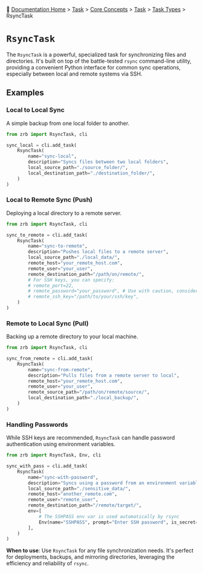 🔖 [Documentation Home](../../../README.md) > [Task](../../../README.md) > [Core Concepts](../../README.md) > [Task](../README.md) > [Task Types](./README.md) > RsyncTask

# `RsyncTask`

The `RsyncTask` is a powerful, specialized task for synchronizing files and directories. It's built on top of the battle-tested `rsync` command-line utility, providing a convenient Python interface for common sync operations, especially between local and remote systems via SSH.

## Examples

### Local to Local Sync

A simple backup from one local folder to another.

```python
from zrb import RsyncTask, cli

sync_local = cli.add_task(
    RsyncTask(
        name="sync-local",
        description="Syncs files between two local folders",
        local_source_path="./source_folder/",
        local_destination_path="./destination_folder/",
    )
)
```

### Local to Remote Sync (Push)

Deploying a local directory to a remote server.

```python
from zrb import RsyncTask, cli

sync_to_remote = cli.add_task(
    RsyncTask(
        name="sync-to-remote",
        description="Pushes local files to a remote server",
        local_source_path="./local_data/",
        remote_host="your_remote_host.com",
        remote_user="your_user",
        remote_destination_path="/path/on/remote/",
        # For SSH keys, you can specify:
        # remote_port=22,
        # remote_password="your_password", # Use with caution, consider environment variables
        # remote_ssh_key="/path/to/your/ssh/key",
    )
)
```

### Remote to Local Sync (Pull)

Backing up a remote directory to your local machine.

```python
from zrb import RsyncTask, cli

sync_from_remote = cli.add_task(
    RsyncTask(
        name="sync-from-remote",
        description="Pulls files from a remote server to local",
        remote_host="your_remote_host.com",
        remote_user="your_user",
        remote_source_path="/path/on/remote/source/",
        local_destination_path="./local_backup/",
    )
)
```

### Handling Passwords

While SSH keys are recommended, `RsyncTask` can handle password authentication using environment variables.

```python
from zrb import RsyncTask, Env, cli

sync_with_pass = cli.add_task(
    RsyncTask(
        name="sync-with-password",
        description="Syncs using a password from an environment variable",
        local_source_path="./sensitive_data/",
        remote_host="another_remote.com",
        remote_user="remote_user",
        remote_destination_path="/remote/target/",
        env=[
            # The SSHPASS env var is used automatically by rsync
            Env(name="SSHPASS", prompt="Enter SSH password", is_secret=True),
        ],
    )
)
```

**When to use**: Use `RsyncTask` for any file synchronization needs. It's perfect for deployments, backups, and mirroring directories, leveraging the efficiency and reliability of `rsync`.